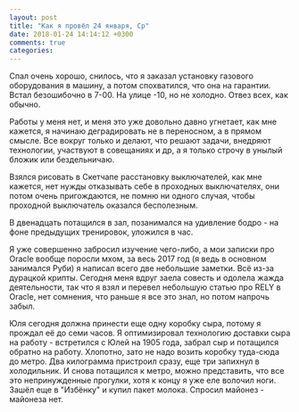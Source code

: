 ```yaml
---
layout: post
title: "Как я провёл 24 января, Ср"
date: 2018-01-24 14:14:12 +0300
comments: true
categories: 
---
```

Спал очень хорошо, снилось, что я заказал установку газового оборудования в машину, а потом спохватился, что она на гарантии. Встал безошибочно в 7-00. На улице -10, но не холодно. Отвез всех, как обычно.

Работы у меня нет, и меня это уже довольно давно угнетает, как мне кажется, я начинаю деградировать не в переносном, а в прямом смысле. Все вокруг только и делают, что решают задачи, внедряют технологии, участвуют в совещаниях и др, а я только строчу в унылый бложик или бездельничаю.

Взялся рисовать в Скетчапе расстановку выключателей, как мне кажется, нет нужды отказывать себе в проходных выключателях, они потом очень пригождаются, не помню ни одного случая, чтобы проходной выключатель оказался бесполезным.

В двенадцать потащился в зал, позанимался на удивление бодро - на фоне предыдущих тренировок, уложился в час.

Я уже совершенно забросил изучение чего-либо, а мои записки про Oracle вообще поросли мхом, за весь 2017 год (я ведь в основном занимался Руби) я написал всего две небольшие заметки. Всё из-за дурацкой крипты. Сегодня меня вдруг заела совесть и одолела жажда деятельности, так что я взял и перевел небольшую статью про RELY в Oracle, нет сомнения, что раньше я все это знал, но потом напрочь забыл. 

Юля сегодня должна принести еще одну коробку сыра, потому я прождал её до семи часов. Я оптимизировал технологию доставки сыра на работу - встретился с Юлей на 1905 года, забрал сыр и потащился обратно на работу. Хлопотно, зато не надо возить коробку туда-сюда до метро. Два килограмма пристроил сразу, еще три запихнул в холодильник. И снова потащился к метро, можно представить, что все это непринужденные прогулки, хотя к концу я уже еле волочил ноги. Зашёл еще в "Избёнку" и купил пакет молока. Спросил майонез - майонеза нет. 